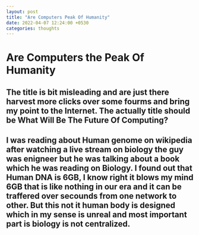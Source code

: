 ```yaml
---
layout: post
title: "Are Computers Peak Of Humanity"
date: 2022-04-07 12:24:00 +0530
categories: thoughts
---
```

# Are Computers the Peak Of Humanity

The title is bit misleading and are just there harvest more clicks over some fourms and bring my point to the Internet. The actually title should be What Will Be The Future Of Computing?
---
I was reading about Human genome on wikipedia after watching a live stream on biology the guy was enigneer but he was talking about a book which he was reading on Biology.
I found out that Human DNA is 6GB, I know right it blows my mind 6GB that is like nothing in our era and it can be traffered over secounds from one network to other. But this not it human body is designed which in my sense is unreal and most important part is biology is not centralized.
---
